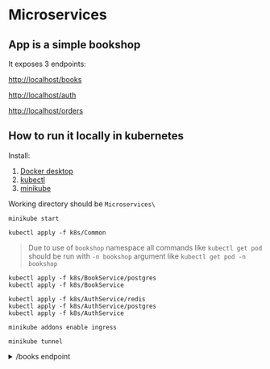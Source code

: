 # Microservices

## App is a simple bookshop

It exposes 3 endpoints:

[http://localhost/books](http://localhost/books)

[http://localhost/auth](http://localhost/auth)

[http://localhost/orders](http://localhost/orders)
## How to run it locally in kubernetes

Install:
1. [Docker desktop](https://www.docker.com/products/docker-desktop/)
2. [kubectl](https://kubernetes.io/docs/tasks/tools/)
3. [minikube](https://minikube.sigs.k8s.io/docs/start/)

Working directory should be `Microservices\`


```shell
minikube start
```

```shell
kubectl apply -f k8s/Common
```
> Due to use of `bookshop` namespace all commands like `kubectl get pod` 
should be run with `-n bookshop` argument like `kubectl get pod -n bookshop`


```shell
kubectl apply -f k8s/BookService/postgres
kubectl apply -f k8s/BookService
```

```shell
kubectl apply -f k8s/AuthService/redis
kubectl apply -f k8s/AuthService/postgres
kubectl apply -f k8s/AuthService
```

```shell
minikube addons enable ingress
```

```shell
minikube tunnel
```

<details> <summary> /books endpoint </summary>


| Method  | Endpoint	 |
|---------|--------------|
| GET     | /books		 |
| GET     | /books/\{id} |
| POST    | /books       |
| PUT     | /books/\{id} |
| DELETE  | /books/\{id} |

#### POST/PUT model
```
{
  "title": "string",
  "description": "string",
  "author": "string"
}
```
</details>